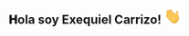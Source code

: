 <div align="center">
<h2> 𝐇ola soy Exequiel Carrizo! <img src="https://github.com/ABSphreak/ABSphreak/blob/master/gifs/Hi.gif" width="30px"></h2>
</div>


